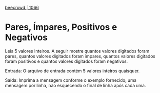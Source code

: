 [beecrowd | 1066](https://www.beecrowd.com.br/judge/pt/problems/view/1066)

# Pares, Ímpares, Positivos e Negativos

Leia 5 valores Inteiros. A seguir mostre quantos valores digitados foram pares, quantos valores digitados foram ímpares, quantos valores digitados foram positivos e quantos valores digitados foram negativos.

Entrada: O arquivo de entrada contém 5 valores inteiros quaisquer.

Saída: Imprima a mensagem conforme o exemplo fornecido, uma mensagem por linha, não esquecendo o final de linha após cada uma.